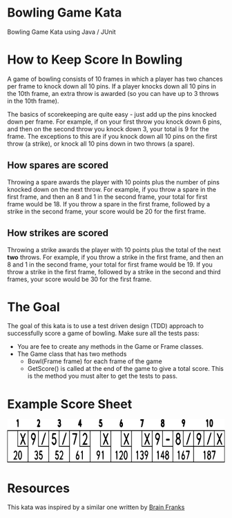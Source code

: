 # Bowling Game Kata
Bowling Game Kata using Java / JUnit

# How to Keep Score In Bowling
A game of bowling consists of 10 frames in which a player has two chances per frame to knock down all 10 pins.  If a player knocks down all 10 pins in the 10th frame, an extra throw is awarded (so you can have up to 3 throws in the 10th frame).

The basics of scorekeeping are quite easy - just add up the pins knocked down per frame.  For example, if on your first throw you knock down 6 pins, and then on the second throw you knock down 3, your total is 9 for the frame.  The exceptions to this are if you knock down all 10 pins on the first throw (a strike), or knock all 10 pins down in two throws (a spare).

## How spares are scored

Throwing a spare awards the player with 10 points plus the number of pins knocked down on the next throw.  For example, if you throw a spare in the first frame, and then an 8 and 1 in the second frame, your total for first frame would be 18.  If you throw a spare in the first frame, followed by a strike in the second frame, your score would be 20 for the first frame.

## How strikes are scored

Throwing a strike awards the player with 10 points plus the total of the next **two** throws.  For example, if you throw a strike in the first frame, and then an 8 and 1 in the second frame, your total for first frame would be 19.  If you throw a strike in the first frame, followed by a strike in the second and third frames, your score would be 30 for the first frame.

# The Goal
The goal of this kata is to use a test driven design (TDD) approach to successfully score a game of bowling.  Make sure all the tests pass:
* You are fee to create any methods in the Game or Frame classes.
* The Game class that has two methods
    * Bowl(Frame frame) for each frame of the game
    * GetScore() is called at the end of the game to give a total score.  This is the method you must alter to get the tests to pass.
    
# Example Score Sheet
<div align="center">
    <img src="assets/bowling-score-sheet.svg" height="100" />
</div>

# Resources
This kata was inspired by a similar one written by [Brain Franks](https://github.com/FranksBrain/BowlingKata/blob/master/README.md)
